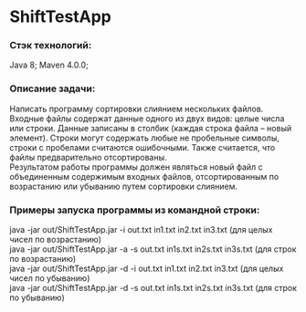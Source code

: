 # ShiftTestApp
### Стэк технологий:
Java 8; Maven 4.0.0;
### Описание задачи:
Написать программу сортировки слиянием нескольких файлов.        
Входные файлы содержат данные одного из двух видов: целые числа или строки. Данные записаны в столбик (каждая строка файла – новый элемент). Строки могут содержать любые не пробельные символы, строки с пробелами считаются ошибочными. Также считается, что файлы предварительно отсортированы.         
Результатом работы программы должен являться новый файл с объединенным содержимым входных файлов, отсортированным по возрастанию или убыванию путем сортировки слиянием.
### Примеры запуска программы из командной строки:
java -jar out/ShiftTestApp.jar -i out.txt in1.txt in2.txt in3.txt (для целых чисел по возрастанию)       
java -jar out/ShiftTestApp.jar -a -s out.txt in1s.txt in2s.txt in3s.txt (для строк по возрастанию)         
java -jar out/ShiftTestApp.jar -d -i out.txt in1.txt in2.txt in3.txt (для целых чисел по убыванию)        
java -jar out/ShiftTestApp.jar -d -s out.txt in1s.txt in2s.txt in3s.txt (для строк по убыванию) 
